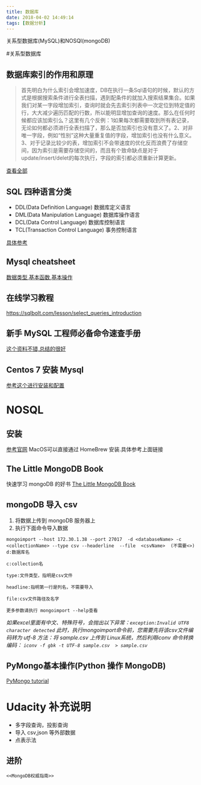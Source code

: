 ```yaml
---
title: 数据库
date: 2018-04-02 14:49:14
tags: [数据分析]
---
```


关系型数据库(MySQL)和NOSQl(mongoDB)<!--more-->




#关系型数据库

## 数据库索引的作用和原理

> 首先明白为什么索引会增加速度，DB在执行一条Sql语句的时候，默认的方式是根据搜索条件进行全表扫描，遇到配条件的就加入搜索结果集合。如果我们对某一字段增加索引，查询时就会先去索引列表中一次定位到特定值的行，大大减少遍历匹配的行数，所以能明显增加查询的速度。那么在任何时候都应该加索引么？这里有几个反例：1如果每次都需要取到所有表记录，无论如何都必须进行全表扫描了，那么是否加索引也没有意义了。2、对非唯一字段，例如“性别”这种大量重复值的字段，增加索引也没有什么意义。3、对于记录比较少的表，增加索引不会带速度的优化反而浪费了存储空间，因为索引是需要存储空间的，而且有个致命缺点是对于update/insert/delet的每次执行，字段的索引都必须重新计算更新。

[查看全部](https://zhuanlan.zhihu.com/p/27862119)


## SQL 四种语言分类
- DDL(Data Definition Language) 数据库定义语言
- DML(Data Manipulation Language) 数据库操作语言
- DCL(Data Control Language) 数据库控制语言
- TCL(Transaction Control Language)  事务控制语言

[具体参考](https://www.cnblogs.com/henryhappier/archive/2010/07/05/1771295.html)


## Mysql cheatsheet

[数据类型,基本函数,基本操作](http://cse.unl.edu/~sscott/ShowFiles/SQL/CheatSheet/SQLCheatSheet.html)

## 在线学习教程
https://sqlbolt.com/lesson/select_queries_introduction

## 新手 MySQL 工程师必备命令速查手册
[这个资料不错,总结的很好](https://mp.weixin.qq.com/s/87BoE2-0mW_3qALyNSpiTw)

## Centos 7 安装 Mysql
[参考这个进行安装和配置](https://www.cnblogs.com/starof/p/4680083.html)


# NOSQL
## 安装
[参考官网](https://docs.mongodb.com/manual/administration/install-community/)
MacOS可以直接通过 HomeBrew 安装.具体参考上面链接

##  The Little MongoDB Book
快速学习 mongoDB 的好书
[ The Little MongoDB Book](https://github.com/ilivebox/the-little-mongodb-book/blob/master/zh-cn/mongodb.markdown)

## mongoDB 导入 csv
1. 将数据上传到 mongoDB 服务器上
2. 执行下面命令导入数据

```
mongoimport --host 172.30.1.38 --port 27017  -d <databaseName> -c <collectionName> --type csv --headerline  --file  <csvName>  (不需要<>)
d:数据库名

c:collection名

type:文件类型，指明是csv文件

headline:指明第一行是列名，不需要导入

file:csv文件路径及名字

更多参数请执行 mongoimport --help查看
```

_如果excel里面有中文、特殊符号，会抛出以下异常：`exception:Invalid UTF8 character detected`
此时，执行mongoimport命令前，您需要先将该csv文件编码转为 utf-8
方法：将 sample.csv 上传到 Linux系统，然后利用iconv 命令转换编码：
`iconv -f gbk -t UTF-8 sample.csv  > sample.csv`_

## PyMongo基本操作(Python 操作 MongoDB)
[PyMongo tutorial](http://api.mongodb.com/python/current/tutorial.html)

# Udacity 补充说明
- 多字段查询，投影查询
- 导入 csv,json 等外部数据
- 点表示法



## 进阶
`<<MongoDB权威指南>>`